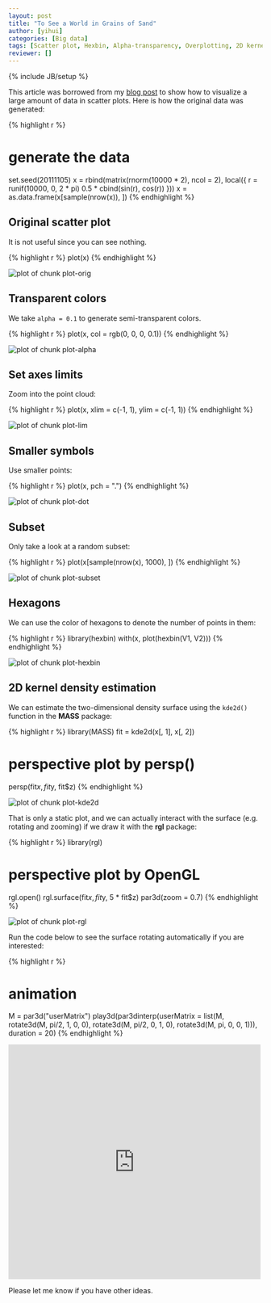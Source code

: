 ```yaml
---
layout: post
title: "To See a World in Grains of Sand"
author: [yihui]
categories: [Big data]
tags: [Scatter plot, Hexbin, Alpha-transparency, Overplotting, 2D kernel density estimation]
reviewer: []
---
```

{% include JB/setup %}

This article was borrowed from my [blog
post](http://yihui.name/en/2008/09/to-see-a-circle-in-a-pile-of-sand/) to show how to visualize a
large amount of data in scatter plots. Here is how the original data was generated:


{% highlight r %}
# generate the data
set.seed(20111105)
x = rbind(matrix(rnorm(10000 * 2), ncol = 2), local({
  r = runif(10000, 0, 2 * pi)
  0.5 * cbind(sin(r), cos(r))
}))
x = as.data.frame(x[sample(nrow(x)), ])
{% endhighlight %}


## Original scatter plot

It is not useful since you can see nothing.


{% highlight r %}
plot(x)
{% endhighlight %}

![plot of chunk plot-orig](http://isu.r-forge.r-project.org/vistat/2012-11-05-to-see-a-world-in-grains-of-sand/plot-orig.png) 


## Transparent colors

We take `alpha = 0.1` to generate semi-transparent colors.


{% highlight r %}
plot(x, col = rgb(0, 0, 0, 0.1))
{% endhighlight %}

![plot of chunk plot-alpha](http://isu.r-forge.r-project.org/vistat/2012-11-05-to-see-a-world-in-grains-of-sand/plot-alpha.png) 


## Set axes limits

Zoom into the point cloud:


{% highlight r %}
plot(x, xlim = c(-1, 1), ylim = c(-1, 1))
{% endhighlight %}

![plot of chunk plot-lim](http://isu.r-forge.r-project.org/vistat/2012-11-05-to-see-a-world-in-grains-of-sand/plot-lim.png) 


## Smaller symbols

Use smaller points:


{% highlight r %}
plot(x, pch = ".")
{% endhighlight %}

![plot of chunk plot-dot](http://isu.r-forge.r-project.org/vistat/2012-11-05-to-see-a-world-in-grains-of-sand/plot-dot.png) 


## Subset

Only take a look at a random subset:


{% highlight r %}
plot(x[sample(nrow(x), 1000), ])
{% endhighlight %}

![plot of chunk plot-subset](http://isu.r-forge.r-project.org/vistat/2012-11-05-to-see-a-world-in-grains-of-sand/plot-subset.png) 


## Hexagons

We can use the color of hexagons to denote the number of points in them:


{% highlight r %}
library(hexbin)
with(x, plot(hexbin(V1, V2)))
{% endhighlight %}

![plot of chunk plot-hexbin](http://isu.r-forge.r-project.org/vistat/2012-11-05-to-see-a-world-in-grains-of-sand/plot-hexbin.png) 


## 2D kernel density estimation

We can estimate the two-dimensional density surface using the `kde2d()` function in the **MASS**
package:


{% highlight r %}
library(MASS)
fit = kde2d(x[, 1], x[, 2])
# perspective plot by persp()
persp(fit$x, fit$y, fit$z)
{% endhighlight %}

![plot of chunk plot-kde2d](http://isu.r-forge.r-project.org/vistat/2012-11-05-to-see-a-world-in-grains-of-sand/plot-kde2d.png) 


That is only a static plot, and we can actually interact with the surface (e.g. rotating and
zooming) if we draw it with the **rgl** package:


{% highlight r %}
library(rgl)
# perspective plot by OpenGL
rgl.open()
rgl.surface(fit$x, fit$y, 5 * fit$z)
par3d(zoom = 0.7)
{% endhighlight %}

![plot of chunk plot-rgl](http://isu.r-forge.r-project.org/vistat/2012-11-05-to-see-a-world-in-grains-of-sand/plot-rgl.png) 


Run the code below to see the surface rotating automatically if you are interested:


{% highlight r %}
# animation
M = par3d("userMatrix")
play3d(par3dinterp(userMatrix = list(M, rotate3d(M, pi/2, 1, 0, 0), 
  rotate3d(M, pi/2, 0, 1, 0), rotate3d(M, pi, 0, 0, 1))), duration = 20)
{% endhighlight %}


<iframe src="http://player.vimeo.com/video/4745847" width="500" height="465" frameborder="0"
webkitAllowFullScreen mozallowfullscreen allowFullScreen></iframe>

Please let me know if you have other ideas.
